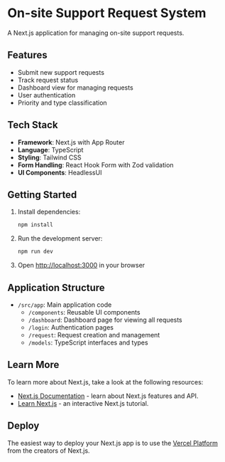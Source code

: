# On-site Support Request System

A Next.js application for managing on-site support requests.

## Features

- Submit new support requests
- Track request status
- Dashboard view for managing requests
- User authentication
- Priority and type classification

## Tech Stack

- **Framework**: Next.js with App Router
- **Language**: TypeScript
- **Styling**: Tailwind CSS
- **Form Handling**: React Hook Form with Zod validation
- **UI Components**: HeadlessUI

## Getting Started

1. Install dependencies:
   ```bash
   npm install
   ```
2. Run the development server:
   ```bash
   npm run dev
   ```
3. Open [http://localhost:3000](http://localhost:3000) in your browser

## Application Structure

- `/src/app`: Main application code
  - `/components`: Reusable UI components
  - `/dashboard`: Dashboard page for viewing all requests
  - `/login`: Authentication pages
  - `/request`: Request creation and management
  - `/models`: TypeScript interfaces and types

## Learn More

To learn more about Next.js, take a look at the following resources:

- [Next.js Documentation](https://nextjs.org/docs) - learn about Next.js features and API.
- [Learn Next.js](https://nextjs.org/learn) - an interactive Next.js tutorial.

## Deploy

The easiest way to deploy your Next.js app is to use the [Vercel Platform](https://vercel.com/new) from the creators of Next.js.
